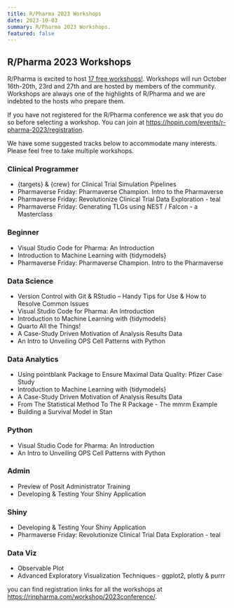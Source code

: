```yaml
---
title: R/Pharma 2023 Workshops
date: 2023-10-03
summary: R/Pharma 2023 Workshops.
featured: false
---
```


## R/Pharma 2023 Workshops

R/Pharma is excited to host [17 free workshops!](https://rinpharma.com/workshop/2023conference/).  Workshops will run October 16th-20th, 23rd and 27th and are hosted by members of the community.  Workshops are always one of the highlights of R/Pharma and we are indebted to the hosts who prepare them.

If you have not registered for the R/Pharma conference we ask that you do so before selecting a workshop. You can join at https://hopin.com/events/r-pharma-2023/registration.

We have some suggested tracks below to accommodate many interests.  Please feel free to take multiple workshops.

### Clinical Programmer
-  {targets} & {crew} for Clinical Trial Simulation Pipelines
-  Pharmaverse Friday: Pharmaverse Champion.  Intro to the Pharmaverse
-  Pharmaverse Friday: Revolutionize Clinical Trial Data Exploration - teal
-  Pharmaverse Friday: Generating TLGs using NEST / Falcon - a Masterclass

### Beginner
-  Visual Studio Code for Pharma: An Introduction
-  Introduction to Machine Learning with {tidymodels}
-  Pharmaverse Friday: Pharmaverse Champion.  Intro to the Pharmaverse

### Data Science
-  Version Control with Git & RStudio – Handy Tips for Use & How to Resolve Common Issues
-  Visual Studio Code for Pharma: An Introduction
-  Introduction to Machine Learning with {tidymodels}
-  Quarto All the Things!
-  A Case-Study Driven Motivation of Analysis Results Data
-  An Intro to Unveiling OPS Cell Patterns with Python

### Data Analytics
-  Using pointblank Package to Ensure Maximal Data Quality: Pfizer Case Study
-  Introduction to Machine Learning with {tidymodels}
-  A Case-Study Driven Motivation of Analysis Results Data
-  From The Statistical Method To The R Package - The mmrm Example
-  Building a Survival Model in Stan

### Python
-  Visual Studio Code for Pharma: An Introduction
-  An Intro to Unveiling OPS Cell Patterns with Python

### Admin
-  Preview of Posit Administrator Training
-  Developing & Testing Your Shiny Application

### Shiny
-  Developing & Testing Your Shiny Application
-  Pharmaverse Friday: Revolutionize Clinical Trial Data Exploration - teal

### Data Viz
-  Observable Plot
-  Advanced Exploratory Visualization Techniques - ggplot2, plotly & purrr


you can find registration links for all the workshops at https://rinpharma.com/workshop/2023conference/.

